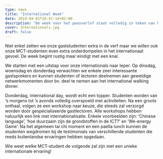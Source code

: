 ```yaml
---
type: news
title: "International Week"
date: 2019-04-01T16:47:14+02:00
description: "De week voor het paasverlof staat volledig in teken van het uitbouwen en in stand houden van internationale ervaringen en relaties."
cover: Internationals.jpg
draft: false
---
```


Niet enkel zetten we onze gaststudenten extra in de verf maar we willen ook onze MCT-studenten even extra onderdompelen in het internationaal gevoel. De week begint rustig maar eindigt met een knal.

We starten met een uitstap voor onze internationals naar Ieper. Op dinsdag, woensdag en donderdag verwachten we enkele zeer interessante gastsprekers en kunnen studenten of lectoren deelnemen aan geweldige netwerkmomenten door bv. deel te nemen aan het international walking dinner.

Donderdag, international day, wordt echt een topper. Studenten worden van ‘s morgens tot ’s avonds volledig overspoeld met activiteiten. Na een groots onthaal, volgen ze een workshop naar keuze, die steeds zal verzorgd worden door gespecialiseerde gastlectoren. Alle workshops hebben natuurlijk een link met internationalisatie. Enkele voorbeelden zijn: ‘Chinese language’, ‘hoe duurzaam zijn de grondstoffen in de ICT?’ en ‘We-energy Game’. Na het algemeen tai chi moment en een paella lunch kunnen de studenten wegdromen bij de testimonials van verschillende studenten die reeds buitenlandse ervaringen hebben opgedaan.

Wie weet welke MCT-student de volgende zal zijn met een unieke internationale ervaring!
